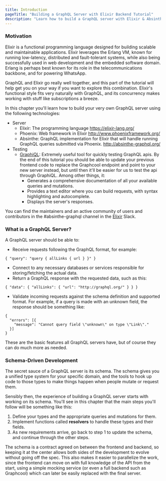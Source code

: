 ```yaml
---
title: Introduction
pageTitle: "Building a GraphQL Server with Elixir Backend Tutorial"
description: "Learn how to build a GraphQL server with Elixir & Absinthe and best practices for filters, authentication, pagination and subscriptions. Compatible with Apollo."
---
```


### Motivation

Elixir is a functional programming language designed for building scalable and maintainable applications. Elixir leverages the Erlang VM, known for running low-latency, distributed and fault-tolerant systems, while also being successfully used in web development and the embedded software domain. Erlang is perhaps best known for its role in the telecommunications backbone, and for powering WhatsApp.

GraphQL and Elixir go really well together, and this part of the tutorial will help get you on your way if you want to explore this combination. Elixir's functional style fits very naturally with GraphQL, and its concurrency makes working with stuff like subscriptions a breeze.

In this chapter you'll learn how to build your very own GraphQL server using the following technologies:

* Server
    * Elixir: The programming language https://elixir-lang.org/
    * Phoenix: Web framework in Elixir http://www.phoenixframework.org/
    * Absinthe: GraphQL implementation for Elixir that will handle running GraphQL queries submitted via Phoenix. http://absinthe-graphql.org/
* Testing
    * [GraphiQL](https://github.com/graphql/graphiql): Extremely useful tool for quickly testing GraphQL apis. By the end of this tutorial you should be able to update your previous frontend code to replace the Graphcool endpoint and point to your new server instead, but until then it'll be easier for us to test the api through GraphiQL. Among other things, it:
        * Generates a comprehensive documentation of all your available queries and mutations.
        * Provides a text editor where you can build requests, with syntax highlighting and autocomplete.
        * Displays the server's responses.
 
You can find the maintainers and an active community of users and contributors in the #absinthe-graphql channel in the [Elixir](https://elixir-slackin.herokuapp.com/) Slack.

### What is a GraphQL Server?

A GraphQL server should be able to:

* Receive requests following the GraphQL format, for example:

```graphql(nocopy)
{ "query": "query { allLinks { url } }" }
```

* Connect to any necessary databases or services responsible for storing/fetching the actual data.
* Return a GraphQL response with the requested data, such as this:

```graphql(nocopy)
{ "data": { "allLinks": { "url": "http://graphql.org/" } } }
```

* Validate incoming requests against the schema definition and supported format. For example, if a query is made with an unknown field, the response should be something like:

```graphql(nocopy)
{
  "errors": [{
    "message": "Cannot query field \"unknown\" on type \"Link\"."
  }]
}
```

These are the basic features all GraphQL servers have, but of course they can do much more as needed.


### Schema-Driven Development

The secret sauce of a GraphQL server is its schema. The schema gives you a unified type system for your specific domain, and the tools to hook up code to those types to make things happen when people mutate or request them.

Sensibly then, the experience of building a GraphQL server starts with working on its schema. You'll see in this chapter that the main steps you'll follow will be something like this:

1. Define your types and the appropriate queries and mutations for them.
2. Implement functions called **resolvers** to handle these types and their fields.
3. As new requirements arrive, go back to step 1 to update the schema, and continue through the other steps.

The schema is a contract agreed on between the frontend and backend, so keeping it at the center allows both sides of the development to evolve without going off the spec. This also makes it easier to parallelize the work, since the frontend can move on with full knowledge of the API from the start, using a simple mocking service (or even a full backend such as Graphcool) which can later be easily replaced with the final server.
